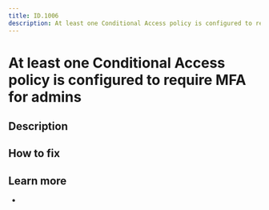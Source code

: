 ```yaml
---
title: ID.1006
description: At least one Conditional Access policy is configured to require MFA for admins
---
```


# At least one Conditional Access policy is configured to require MFA for admins

## Description

## How to fix

## Learn more

-
